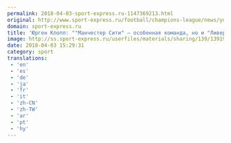 ```yaml
---
permalink: 2018-04-03-sport-express.ru-1147369213.html
original: http://www.sport-express.ru/football/champions-league/news/yurgen-klopp-manchester-siti-osobennaya-komanda-no-i-liverpul-seychas-v-horoshem-polozhenii-1391914/
domain: sport-express.ru
title: 'Юрген Клопп: ""Манчестер Сити" – особенная команда, но и "Ливерпуль" сейчас в хорошем положении"'
image: http://ss.sport-express.ru/userfiles/materials/sharing/139/1391914.jpg
date: 2018-04-03 15:29:31
category: sport
translations: 
 - 'en'
 - 'es'
 - 'de'
 - 'ja'
 - 'fr'
 - 'it'
 - 'zh-CN'
 - 'zh-TW'
 - 'ar'
 - 'pt'
 - 'hy'
---
```


